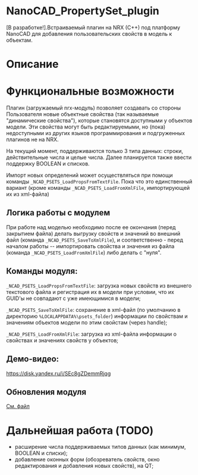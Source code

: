 # NanoCAD_PropertySet_plugin
[В разработке!].Встраиваемый плагин на NRX (C++) под платформу NanoCAD для добавления пользовательских свойств в модель к объектам.

# Описание
# Функциональные возможности
Плагин (загружаемый nrx-модуль) позволяет создавать со стороны Пользователя новые объектные свойства (так называемые "динамические свойства"), которые становятся доступными у объектов модели. Эти свойства могут быть редактируемыми, но (пока) недоступными из других языков программирования и подгруженных плагинов не на NRX.

На текущий момент, поддерживаются только 3 типа данных: строки, действительные числа и целые числа. Далее планируется также ввести поддержку BOOLEAN и списков.

Импорт новых определений может осуществляться при помощи команды `_NCAD_PSETS_LoadPropsFromTextFile`. Пока что это единственный вариант (кроме команды `_NCAD_PSETS_LoadFromXmlFile`, импортирующей их из xml-файла)

## Логика работы с модулем

При работе над моделью необходимо после ее окончания (перед закрытием файла) делать выгрузку свойств и значений во внешний файл (команда `_NCAD_PSETS_SaveToXmlFile`), и соответственно - перед началом работы -- импортировать свойства и значения из файла (команда `_NCAD_PSETS_LoadFromXmlFile`) либо делать с "нуля". 

## Команды модуля:

`_NCAD_PSETS_LoadPropsFromTextFile`: загрузка новых свойств из внешнего текстового файла и регистрация их в модели при условии, что их GUID'ы не совпадают с уже имеющимися в модели;

`_NCAD_PSETS_SaveToXmlFile`: сохранение в xml-файл (по умолчанию в директорию `%LOCALAPPDATA%\psets_folder`) информации по свойствам и значениям объектов модели по этим свойстам (через handle);

`_NCAD_PSETS_LoadFromXmlFile`: загрузка из xml-файла информации о свойствах и значениях свойств у объектов;

## Демо-видео:

https://disk.yandex.ru/i/SEc8gZDemmRjqg

## Обновления модуля

[См. файл](https://github.com/GeorgGrebenyuk/NanoCAD_PropertySet_plugin/blob/main/release_notes.md)

# Дальнейшая работа (TODO)

- расширение числа поддерживаемых типов данных (как минимум, BOOLEAN и списки);
- добавление оконных форм (обозреватель свойств, окно редактирования и добавления новых свойств), на QT;
